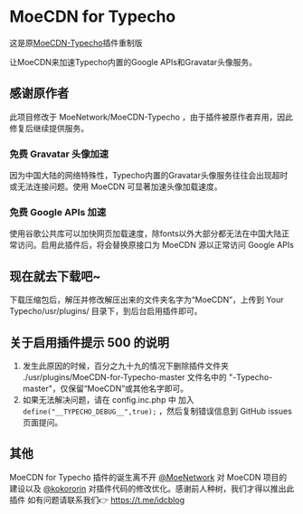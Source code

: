 # MoeCDN for Typecho

这是原[MoeCDN-Typecho](https://github.com/MoeNetwork/MoeCDN-Typecho)插件重制版

让MoeCDN来加速Typecho内置的Google APIs和Gravatar头像服务。

## 感谢原作者

此项目修改于 MoeNetwork/MoeCDN-Typecho ，由于插件被原作者弃用，因此修复后继续提供服务。

### 免费 Gravatar 头像加速

因为中国大陆的网络特殊性，Typecho内置的Gravatar头像服务往往会出现超时或无法连接问题。使用 MoeCDN 可显著加速头像加载速度。

### 免费 Google APIs 加速

使用谷歌公共库可以加快网页加载速度，除fonts以外大部分都无法在中国大陆正常访问。启用此插件后，将会替换原接口为 MoeCDN 源以正常访问 Google APIs

## 现在就去下载吧~

下载压缩包后，解压并修改解压出来的文件夹名字为“MoeCDN”，上传到 Your Typecho/usr/plugins/ 目录下，到后台启用插件即可。

## 关于启用插件提示 500 的说明

  1. 发生此原因的时候，百分之九十九的情况下删除插件文件夹 ./usr/plugins/MoeCDN-for-Typecho-master 文件名中的 "-Typecho-master"，仅保留“MoeCDN”或其他名字即可。
  2. 如果无法解决问题，请在 config.inc.php 中 加入 ```define("__TYPECHO_DEBUG__",true);``` ，然后复制错误信息到 GitHub issues 页面提问。

## 其他

MoeCDN for Typecho 插件的诞生离不开 [@MoeNetwork](https://github.com/MoeNetwork) 对 MoeCDN 项目的建设以及 [@kokororin](https://github.com/kokororin) 对插件代码的修改优化。感谢前人种树，我们才得以推出此插件
如有问题请联系我们👉 https://t.me/idcblog
